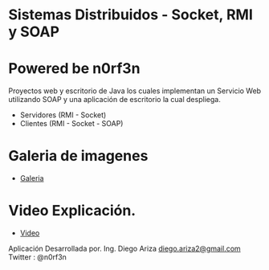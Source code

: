 # Sistemas Distribuidos - Socket, RMI y SOAP
# Powered be n0rf3n

Proyectos web y escritorio de Java los cuales implementan un Servicio Web utilizando SOAP y una aplicación de escritorio la cual despliega.

* Servidores (RMI - Socket)
* Clientes (RMI - Socket - SOAP)

# Galeria de imagenes

* [Galeria](https://picasaweb.google.com/102172818830568538607/SDSocketRMISOAP)

# Video Explicación.

* [Video](https://www.youtube.com/watch?v=F2P0XSThFKU)

Aplicación Desarrollada por.
Ing. Diego Ariza
diego.ariza2@gmail.com
Twitter : @n0rf3n
 
